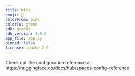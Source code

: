 ```yaml
---
title: Wine
emoji: 🍷
colorFrom: pink
colorTo: green
sdk: gradio
sdk_version: 3.8.2
app_file: app.py
pinned: false
license: apache-2.0
---
```


Check out the configuration reference at https://huggingface.co/docs/hub/spaces-config-reference